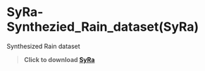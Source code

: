 # SyRa-Synthezied_Rain_dataset(SyRa)
Synthesized Rain dataset

>**Click to download [SyRa](https://drive.google.com/drive/folders/1SSLpAKuW6U2gPk6601agOMNeA5Kx5_zf?usp=sharing)**<br>
